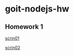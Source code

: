 # goit-nodejs-hw

## Homework 1

[scrin01](https://prnt.sc/J_SF3RagTk4D) <br>

[scrin02](https://prnt.sc/sQ8mHYfU3IjQ)
